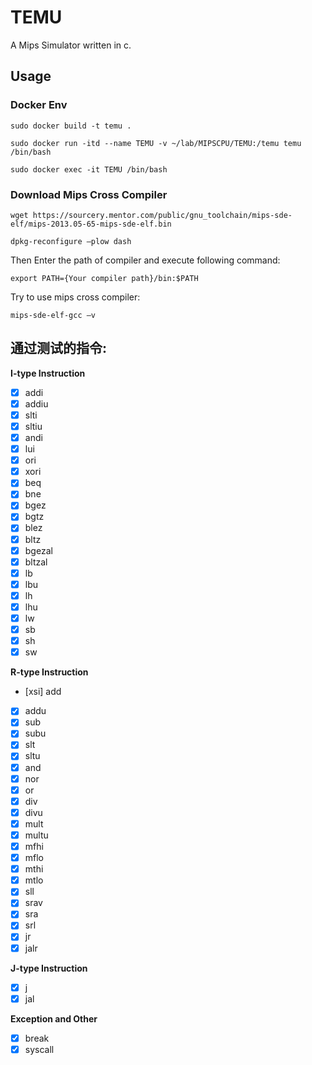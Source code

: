 # TEMU
A Mips Simulator written in c.

## Usage 

### Docker Env
```shell
sudo docker build -t temu .   
   
sudo docker run -itd --name TEMU -v ~/lab/MIPSCPU/TEMU:/temu temu /bin/bash  
  
sudo docker exec -it TEMU /bin/bash  
```

### Download Mips Cross Compiler
```shell
wget https://sourcery.mentor.com/public/gnu_toolchain/mips-sde-elf/mips-2013.05-65-mips-sde-elf.bin 

dpkg-reconfigure –plow dash
```
Then Enter the path of compiler and execute following command:
```shell
export PATH={Your compiler path}/bin:$PATH
```
  
Try to use mips cross compiler:
```shell
mips-sde-elf-gcc –v
```

## 通过测试的指令:  
**I-type Instruction**  

- [x] addi
- [x] addiu
- [x] slti
- [x] sltiu
- [x] andi
- [x] lui
- [x] ori
- [x] xori
- [x] beq
- [x] bne
- [x] bgez
- [x] bgtz
- [x] blez
- [x] bltz
- [x] bgezal
- [x] bltzal
- [x] lb
- [x] lbu
- [x] lh
- [x] lhu
- [x] lw
- [x] sb
- [x] sh
- [x] sw 

**R-type Instruction**
- [xsi] add
- [x] addu
- [x] sub
- [x] subu
- [x] slt
- [x] sltu
- [x] and
- [x] nor
- [x] or
- [x] div
- [x] divu
- [x] mult
- [x] multu
- [x] mfhi
- [x] mflo
- [x] mthi
- [x] mtlo
- [x] sll
- [x] srav
- [x] sra
- [x] srl
- [x] jr
- [x] jalr

**J-type Instruction**
- [x] j
- [x] jal

**Exception and Other**
- [x] break
- [x] syscall